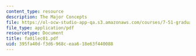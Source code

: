 ```yaml
---
content_type: resource
description: The Major Concepts
file: https://ol-ocw-studio-app-qa.s3.amazonaws.com/courses/7-51-graduate-biochemistry-fall-2001/395fa40df3d6968ceaa618e63f440088_fa01lec01.pdf
file_type: application/pdf
resourcetype: Document
title: fa01lec01.pdf
uid: 395fa40d-f3d6-968c-eaa6-18e63f440088
---
```

